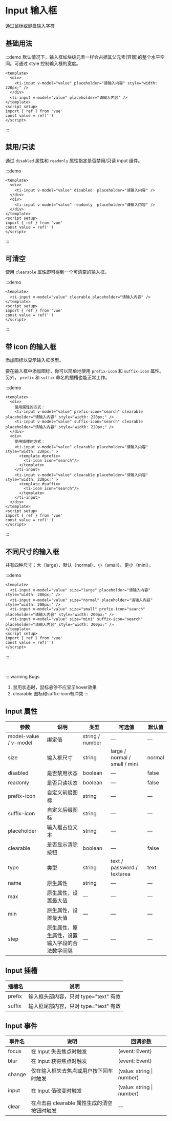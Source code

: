 # Input 输入框
通过鼠标或键盘输入字符

## 基础用法

:::demo 默认情况下，输入框如块级元素一样会占据其父元素(容器)的整个水平空间。可通过 style 控制输入框的宽度。
```vue
<template>
  <div>
    <ti-input v-model="value" placeholder="请输入内容" style="width: 220px;" />
  </div>
  <ti-input v-model="value" placeholder="请输入内容" />
</template>
<script setup>
import { ref } from 'vue'
const value = ref('')
</script>
```
:::

## 禁用/只读
通过 `disabled` 属性和 `readonly` 属性指定是否禁用/只读 input 组件。

:::demo
```vue
<template>
  <div>
    <ti-input v-model="value" disabled  placeholder="请输入内容" />
  </div>
  <div>
    <ti-input v-model="value" readonly  placeholder="请输入内容" />
  </div>
</template>
<script setup>
import { ref } from 'vue'
const value = ref('')
</script>
```
:::

## 可清空
使用 `clearable` 属性即可得到一个可清空的输入框。

:::demo
```vue
<template>
  <ti-input v-model="value" clearable placeholder="请输入内容" />
</template>
<script setup>
import { ref } from 'vue'
const value = ref('')
</script>
```
:::

## 带 icon 的输入框
添加图标以显示输入框类型。

要在输入框中添加图标，你可以简单地使用 `prefix-icon` 和 `suffix-icon` 属性。
另外， `prefix` 和 `suffix` 命名的插槽也能正常工作。

:::demo
```vue
<template>
  <div>
    使用属性的方式：
    <ti-input v-model="value" prefix-icon="search" clearable placeholder="请输入内容" style="width: 220px;" />
    <ti-input v-model="value" suffix-icon="search" clearable placeholder="请输入内容" style="width: 220px;" />
  </div>
  <div>
    使用插槽的方式：
    <ti-input v-model="value" clearable placeholder="请输入内容" style="width: 220px;" >
      <template #prefix>
        <ti-icon icon="search"/>
      </template>
    </ti-input>
    <ti-input v-model="value" clearable placeholder="请输入内容" style="width: 220px;" >
      <template #suffix>
        <ti-icon icon="search"/>
      </template>
    </ti-input>
  </div>
</template>
<script setup>
import { ref } from 'vue'
const value = ref('')
</script>
```
:::

## 不同尺寸的输入框
共有四种尺寸：大（large）、默认（normal）、小（small）、更小（mini）。

:::demo
```vue
<template>
  <ti-input v-model="value" size="large" placeholder="请输入内容" style="width: 200px;" />
  <ti-input v-model="value" size="normal" placeholder="请输入内容" style="width: 200px;" />
  <ti-input v-model="value" size="small" prefix-icon="search" placeholder="请输入内容" style="width: 200px;" />
  <ti-input v-model="value" size="mini" suffix-icon="search" placeholder="请输入内容" style="width: 200px;" />
</template>
<script setup>
import { ref } from 'vue'
const value = ref('')
</script>
```
:::

<br/>

::: warning Bugs
1. 禁用状态时，鼠标悬停不应显示hover效果
2. clearable 图标和suffix-icon有冲突
:::

## Input 属性
| 参数      | 说明    | 类型    | 可选值                                              | 默认值  |
| -------- | ------ | ------- | -------------------------------------------------- | ------- |
| model-value / v-model | 绑定值 | string / number | —                              |  —      |
| size     | 输入框尺寸 | string  | large / normal / small / mini                    | normal |
| disabled | 是否禁用状态 | boolean | —                                              | false   |
| readonly | 是否只读状态 | boolean | —                                              | false   |
| prefix-icon | 自定义前缀图标 | string  | —                                         | —       |
| suffix-icon | 自定义后缀图标 | string  | —                                         | —       |
| placeholder | 输入框占位文本 | string  | —                                         | —       |
| clearable | 是否显示清除按钮 | boolean | —                                         | false   |
| type      | 类型           | string  | 	text / password / textarea              | text    |
| name      | 原生属性       | string   | —                                         | —       |
| max      | 原生属性，设置最大值 | —     | —                                         | —       |
| min      | 原生属性，设置最大值 | —     | —                                         | —       |
| step     | 原生属性，原生属性，设置输入字段的合法数字间隔 | —     | —                    | —       |

## Input 插槽
| 插槽名         	| 说明                                 |
| --------------	| ----------------------------------- |
| prefix  	      | 输入框头部内容，只对 type="text" 有效   |
| suffix  	      | 输入框尾部内容，只对 type="text" 有效   |

## Input 事件
| 事件名      | 说明    | 回调参数 |
| ---------- | ------ | ------- |
| focus    | 在 Input 失去焦点时触发 | (event: Event) |
| blur    | 在 Input 获得焦点时触发 | (event: Event) |
| change    | 仅在输入框失去焦点或用户按下回车时触发 | (value: string \| number) |
| input    | 	在 Input 值改变时触发 | (value: string \| number) |
| clear    | 在点击由 clearable 属性生成的清空按钮时触发 | — |